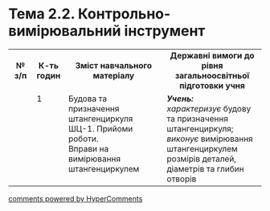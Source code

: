<div id="hypercomments_widget" class="js-hypercomments-widget invisible"></div>

# Тема 2.2.  Контрольно-вимірювальний інструмент


<table>
  <tr>
    <td width="10%" align="center"><b>№ з/п</b></td>
    <td width="10%" align="center"><b>К-ть годин</b></td>
    <td width="40%" align="center"><b>Зміст навчального матеріалу</b></td>
    <td width="40%" align="center"><b>Державні вимоги до рівня загальноосвітньої підготовки учня</b></td>
  </tr>
  <tr>
<td width="10%" style="vertical-align:top !important;"></td>
<td width="10%" style="vertical-align:top !important;">1</td>
    <td width="40%" style="vertical-align:top !important;">
Будова та призначення штангенциркуля  <br>
ШЦ-1. Прийоми роботи.<br>
Вправи на вимірювання штангенциркулем 
</td>
    <td width="40%" style="vertical-align:top !important;">
<i><b>Учень:</b></i><br>
<i>характеризує</i> будову та призначення штангенциркуля;<br>
<i>виконує</i> вимірювання штангенциркулем розмірів деталей, діаметрів та глибин отворів
</td>
  </tr>
</table>

<div class="js-hypercomments-container">
<a href="http://hypercomments.com" class="hc-link" title="comments widget">comments powered by HyperComments</a>
</div>